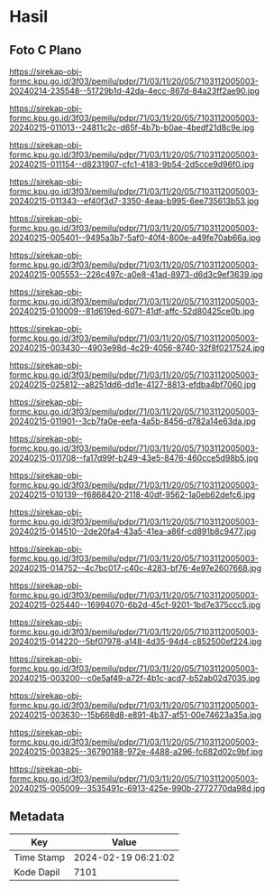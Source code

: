 # Hasil

## Foto C Plano

https://sirekap-obj-formc.kpu.go.id/3f03/pemilu/pdpr/71/03/11/20/05/7103112005003-20240214-235548--51729b1d-42da-4ecc-867d-84a23ff2ae90.jpg

https://sirekap-obj-formc.kpu.go.id/3f03/pemilu/pdpr/71/03/11/20/05/7103112005003-20240215-011013--24811c2c-d65f-4b7b-b0ae-4bedf21d8c9e.jpg

https://sirekap-obj-formc.kpu.go.id/3f03/pemilu/pdpr/71/03/11/20/05/7103112005003-20240215-011154--d8231907-cfc1-4183-9b54-2d5cce9d96f0.jpg

https://sirekap-obj-formc.kpu.go.id/3f03/pemilu/pdpr/71/03/11/20/05/7103112005003-20240215-011343--ef40f3d7-3350-4eaa-b995-6ee735613b53.jpg

https://sirekap-obj-formc.kpu.go.id/3f03/pemilu/pdpr/71/03/11/20/05/7103112005003-20240215-005401--9495a3b7-5af0-40f4-800e-a49fe70ab66a.jpg

https://sirekap-obj-formc.kpu.go.id/3f03/pemilu/pdpr/71/03/11/20/05/7103112005003-20240215-005553--226c497c-a0e8-41ad-8973-d6d3c9ef3639.jpg

https://sirekap-obj-formc.kpu.go.id/3f03/pemilu/pdpr/71/03/11/20/05/7103112005003-20240215-010009--81d619ed-6071-41df-affc-52d80425ce0b.jpg

https://sirekap-obj-formc.kpu.go.id/3f03/pemilu/pdpr/71/03/11/20/05/7103112005003-20240215-003430--4903e98d-4c29-4056-8740-32f8f0217524.jpg

https://sirekap-obj-formc.kpu.go.id/3f03/pemilu/pdpr/71/03/11/20/05/7103112005003-20240215-025812--a8251dd6-dd1e-4127-8813-efdba4bf7060.jpg

https://sirekap-obj-formc.kpu.go.id/3f03/pemilu/pdpr/71/03/11/20/05/7103112005003-20240215-011901--3cb7fa0e-eefa-4a5b-8456-d782a14e63da.jpg

https://sirekap-obj-formc.kpu.go.id/3f03/pemilu/pdpr/71/03/11/20/05/7103112005003-20240215-011708--fa17d99f-b249-43e5-8476-460cce5d98b5.jpg

https://sirekap-obj-formc.kpu.go.id/3f03/pemilu/pdpr/71/03/11/20/05/7103112005003-20240215-010139--f6868420-2118-40df-9562-1a0eb62defc6.jpg

https://sirekap-obj-formc.kpu.go.id/3f03/pemilu/pdpr/71/03/11/20/05/7103112005003-20240215-014510--2de20fa4-43a5-41ea-a86f-cd891b8c9477.jpg

https://sirekap-obj-formc.kpu.go.id/3f03/pemilu/pdpr/71/03/11/20/05/7103112005003-20240215-014752--4c7bc017-c40c-4283-bf76-4e97e2607668.jpg

https://sirekap-obj-formc.kpu.go.id/3f03/pemilu/pdpr/71/03/11/20/05/7103112005003-20240215-025440--16994070-6b2d-45cf-9201-1bd7e375ccc5.jpg

https://sirekap-obj-formc.kpu.go.id/3f03/pemilu/pdpr/71/03/11/20/05/7103112005003-20240215-014220--5bf07978-a148-4d35-94d4-c852500ef224.jpg

https://sirekap-obj-formc.kpu.go.id/3f03/pemilu/pdpr/71/03/11/20/05/7103112005003-20240215-003200--c0e5af49-a72f-4b1c-acd7-b52ab02d7035.jpg

https://sirekap-obj-formc.kpu.go.id/3f03/pemilu/pdpr/71/03/11/20/05/7103112005003-20240215-003630--15b668d8-e891-4b37-af51-00e74623a35a.jpg

https://sirekap-obj-formc.kpu.go.id/3f03/pemilu/pdpr/71/03/11/20/05/7103112005003-20240215-003825--36790188-972e-4488-a296-fc682d02c9bf.jpg

https://sirekap-obj-formc.kpu.go.id/3f03/pemilu/pdpr/71/03/11/20/05/7103112005003-20240215-005009--3535491c-6913-425e-990b-2772770da98d.jpg


## Metadata

| Key        | Value               |
| ---------- | ------------------- |
| Time Stamp | 2024-02-19 06:21:02 |
| Kode Dapil | 7101                |



